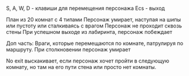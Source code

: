 # 
S, A, W, D - клавиши для перемещения персонажа
Ecs - выход

План из 20 комнат с 4 типами
Персонаж умирает, наступая на шипы или пустоту или сталкиваясь с врагом
Персонаж не проходит сквозь стены
При успешном выходе из лабиринта, персонаж побеждает

Доп часть:
Враги, которые перемещаются по комнате, патрулируя по маршруту. При столкновении персонаж умирает

No exit выскакивает, если персонаж хочет пройти в следующую комнату, но там на его пути стена или просто нет комнаты.



